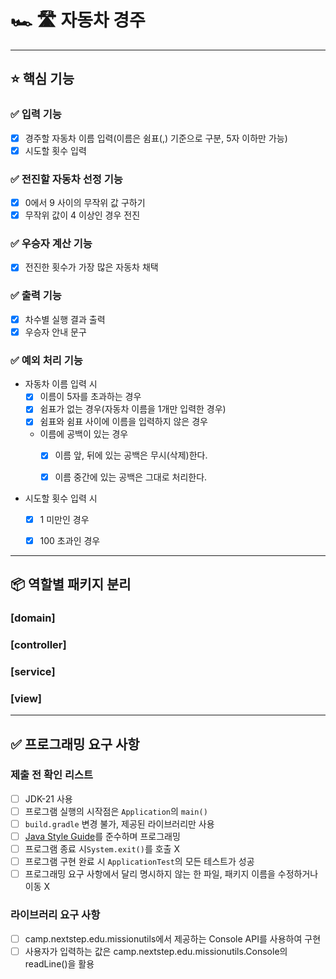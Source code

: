 # 🏎 🛣 자동차 경주

***

## ⭐️ 핵심 기능
### ✅ 입력 기능

- [x] 경주할 자동차 이름 입력(이름은 쉼표(,) 기준으로 구분, 5자 이하만 가능)
- [x] 시도할 횟수 입력

### ✅ 전진할 자동차 선정 기능

- [x] 0에서 9 사이의 무작위 값 구하기
- [x] 무작위 값이 4 이상인 경우 전진

### ✅ 우승자 계산 기능

- [x] 전진한 횟수가 가장 많은 자동차 채택

### ✅ 출력 기능

- [x] 차수별 실행 결과 출력
- [x] 우승자 안내 문구

### ✅ 예외 처리 기능

- 자동차 이름 입력 시
  - [x] 이름이 5자를 초과하는 경우
  - [x] 쉼표가 없는 경우(자동차 이름을 1개만 입력한 경우)
  - [x] 쉼표와 쉼표 사이에 이름을 입력하지 않은 경우
  - 이름에 공백이 있는 경우
    - [x] 이름 앞, 뒤에 있는 공백은 무시(삭제)한다.
    - [x] 이름 중간에 있는 공백은 그대로 처리한다.


- 시도할 횟수 입력 시
  - [x] 1 미만인 경우
  - [x] 100 초과인 경우


***
## 📦 역할별 패키지 분리
### [domain]

### [controller]

### [service]

### [view]


***
## ✅ 프로그래밍 요구 사항

### 제출 전 확인 리스트

- [ ]  JDK-21 사용
- [ ]  프로그램 실행의 시작점은 `Application`의 `main()`
- [ ]  `build.gradle` 변경 불가, 제공된 라이브러리만 사용
- [ ]  [Java Style Guide](https://github.com/woowacourse/woowacourse-docs/tree/main/styleguide/java)를 준수하며 프로그래밍
- [ ]  프로그램 종료 시`System.exit()`를 호출 X
- [ ]  프로그램 구현 완료 시 `ApplicationTest`의 모든 테스트가 성공
- [ ]  프로그래밍 요구 사항에서 달리 명시하지 않는 한 파일, 패키지 이름을 수정하거나 이동 X

### 라이브러리 요구 사항

- [ ]  camp.nextstep.edu.missionutils에서 제공하는 Console API를 사용하여 구현
- [ ] 사용자가 입력하는 값은 camp.nextstep.edu.missionutils.Console의 readLine()을 활용

